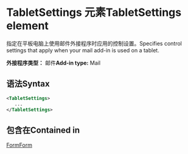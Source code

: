 # <a name="tabletsettings-element"></a><span data-ttu-id="3ff21-101">TabletSettings 元素</span><span class="sxs-lookup"><span data-stu-id="3ff21-101">TabletSettings element</span></span>

<span data-ttu-id="3ff21-102">指定在平板电脑上使用邮件外接程序时应用的控制设置。</span><span class="sxs-lookup"><span data-stu-id="3ff21-102">Specifies control settings that apply when your mail add-in is used on a tablet.</span></span>

<span data-ttu-id="3ff21-103">**外接程序类型：** 邮件</span><span class="sxs-lookup"><span data-stu-id="3ff21-103">**Add-in type:** Mail</span></span>

## <a name="syntax"></a><span data-ttu-id="3ff21-104">语法</span><span class="sxs-lookup"><span data-stu-id="3ff21-104">Syntax</span></span>

```XML
<TabletSettings>
   ...
</TabletSettings>
```

## <a name="contained-in"></a><span data-ttu-id="3ff21-105">包含在</span><span class="sxs-lookup"><span data-stu-id="3ff21-105">Contained in</span></span>

[<span data-ttu-id="3ff21-106">Form</span><span class="sxs-lookup"><span data-stu-id="3ff21-106">Form</span></span>](form.md)

